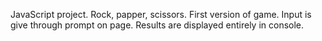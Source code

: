 JavaScript project. Rock, papper, scissors.
First version of game. Input is give through prompt on page. Results are displayed entirely in console.